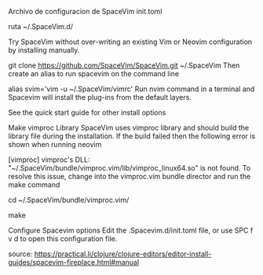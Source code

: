 Archivo de configuracion de SpaceVim init.toml

ruta ~/.SpaceVim.d/ 


Try SpaceVim without over-writing an existing Vim or Neovim configuration by installing manually.

git clone https://github.com/SpaceVim/SpaceVim.git ~/.SpaceVim
Then create an alias to run spacevim on the command line

alias svim='vim -u ~/.SpaceVim/vimrc'
Run nvim command in a terminal and Spacevim will install the plug-ins from the default layers.

See the quick start guide for other install options

Make vimproc Library
SpaceVim uses vimproc library and should build the library file during the installation. If the build failed then the following error is shown when running neovim

[vimproc] vimproc's DLL: "~/.SpaceVim/bundle/vimproc.vim/lib/vimproc_linux64.so" is not found.
To resolve this issue, change into the vimproc.vim bundle director and run the make command

cd ~/.SpaceVim/bundle/vimproc.vim/

make

Configure Spacevim options
Edit the .Spacevim.d/init.toml file, or use SPC f v d to open this configuration file.

source: https://practical.li/clojure/clojure-editors/editor-install-guides/spacevim-fireplace.html#manual
